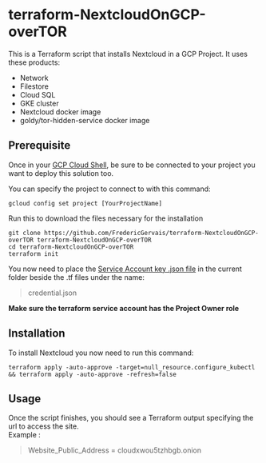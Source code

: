 # terraform-NextcloudOnGCP-overTOR

This is a Terraform script that installs Nextcloud in a GCP Project. It uses these products:  
- Network  
- Filestore  
- Cloud SQL  
- GKE cluster  
- Nextcloud docker image  
- goldy/tor-hidden-service docker image  

## Prerequisite

Once in your [GCP Cloud Shell](https://console.cloud.google.com/home/dashboard?cloudshell=true), be sure to be connected to your project you want to deploy this solution too.

You can specify the project to connect to with this command:
```
gcloud config set project [YourProjectName]
```

Run this to download the files necessary for the installation
```
git clone https://github.com/FredericGervais/terraform-NextcloudOnGCP-overTOR terraform-NextcloudOnGCP-overTOR
cd terraform-NextcloudOnGCP-overTOR
terraform init
```

You now need to place the [Service Account key .json file](https://learn.hashicorp.com/terraform/gcp/build) in the current folder beside the .tf files under the name:
> credential.json

**Make sure the terraform service account has the Project Owner role**

## Installation

To install Nextcloud you now need to run this command:
```
terraform apply -auto-approve -target=null_resource.configure_kubectl && terraform apply -auto-approve -refresh=false
```

## Usage

Once the script finishes, you should see a Terraform output specifying the url to access the site.  
Example :
> Website_Public_Address = cloudxwou5tzhbgb.onion
